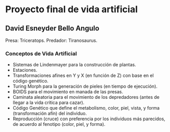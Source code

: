 # Proyecto final de vida artificial
## David Esneyder Bello Angulo

Presa: Triceratops.
Predador: Tiranosaurus.

### Conceptos de Vida Artificial

* Sistemas de Lindenmayer para la construcción de plantas.
* Estaciones.
* Transformaciones afines en Y y X (en función de Z) con base en el código genético.
* Turing Morph para la generación de pieles (en tiempo de ejecución).
* BOIDS para el movimiento en manada de las presas.
* Caminata aleatoria para el movimiento de los depredadores (antes de llegar a la vida crítica para cazar).
* Código Genético que define el metabolismo, color, piel, vista, y forma (transformación afín) del individuo.
* Reproducción (cruce) con preferencia por los individuos más parecidos, de acuerdo al fenotipo (color, piel, y forma).
